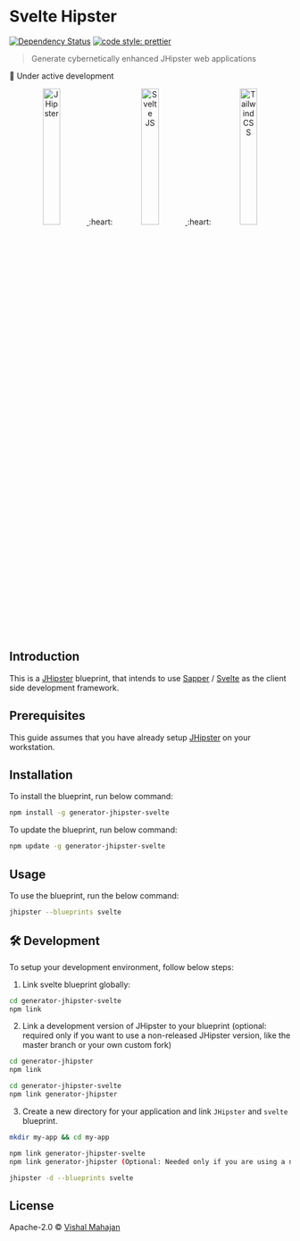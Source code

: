 # Svelte Hipster

[![Dependency Status][daviddm-image]][daviddm-url] [![code style: prettier][prettier-image]][prettier-url]

> Generate cybernetically enhanced JHipster web applications

:construction: Under active development

<p align="center" valign="middle" height="100%">
  <a href="https://www.jhipster.tech/" target="_blank">
    <img alt="JHipster"  width="25%" src="https://github.com/jhipster/jhipster-artwork/blob/master/logos/JHipster%20RGB-small100x25px.png?raw=true">
  </a>
	:heart:
  <a href="https://svelte.dev" target="_blank">
    <img alt="Svelte JS" width="25%" src="https://svelte.dev/svelte-logo-horizontal.svg">
  </a>
  :heart:
  <a href="https://tailwindcss.com/" target="_blank">
    <img alt="Tailwind CSS" width="25%" src="https://refactoringui.nyc3.cdn.digitaloceanspaces.com/tailwind-logo.svg">
  </a><br>
</p>

## Introduction

This is a [JHipster](https://www.jhipster.tech/) blueprint, that intends to use [Sapper](https://sapper.svelte.dev/) / [Svelte](https://svelte.dev/) as the client side development framework.

## Prerequisites

This guide assumes that you have already setup [JHipster](https://www.jhipster.tech/installation/) on your workstation.

## Installation

To install the blueprint, run below command:

```bash
npm install -g generator-jhipster-svelte
```

To update the blueprint, run below command:

```bash
npm update -g generator-jhipster-svelte
```

## Usage

To use the blueprint, run the below command:

```bash
jhipster --blueprints svelte
```

## :hammer_and_wrench: Development

To setup your development environment, follow below steps:

1. Link svelte blueprint globally:

```bash
cd generator-jhipster-svelte
npm link
```

2. Link a development version of JHipster to your blueprint (optional: required only if you want to use a non-released JHipster version, like the master branch or your own custom fork)

```bash
cd generator-jhipster
npm link

cd generator-jhipster-svelte
npm link generator-jhipster
```

3. Create a new directory for your application and link `JHipster` and `svelte` blueprint.

```bash
mkdir my-app && cd my-app

npm link generator-jhipster-svelte
npm link generator-jhipster (Optional: Needed only if you are using a non-released JHipster version)

jhipster -d --blueprints svelte

```

## License

Apache-2.0 © [Vishal Mahajan](https://twitter.com/vishal423)

[daviddm-image]: https://david-dm.org/jhipster/generator-jhipster-svelte.svg?theme=shields.io
[daviddm-url]: https://david-dm.org/jhipster/generator-jhipster-svelte
[prettier-image]: https://img.shields.io/badge/code_style-prettier-ff69b4.svg?style=flat-square
[prettier-url]: https://github.com/prettier/prettier

